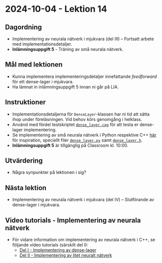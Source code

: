 # 2024-10-04 - Lektion 14

## Dagordning
* Implementering av neurala nätverk i mjukvara (del III) – Fortsatt arbete med implementationsdetaljer.
* **Inlämningsuppgift 5** - Träning av små neurala nätverk.

## Mål med lektionen
* Kunna implementera implementeringsdetaljer innefattande *feedforward* för ett dense-lager i mjukvara.
* Ha lämnat in inlämningsuppgift 5 innan ni går på LIA.

## Instruktioner
* Implementationsdetaljerna för `DenseLayer`-klassen har ni tid att sätta ihop under föreläsningen. Vid behov körs genomgång i helklass.  
* Använd med fördel testskriptet [`dense_layer.cpp`](../2024-10-02/dense_layer_test.cpp) för att testa er dense-lager implementering.
* Se implementering av små neurala nätverk i Python respektive C++ [här](../../code/neural_network/) för inspiration, speciellt filer [`dense_layer.py`](../../code/neural_network/python/dense_layer.py) samt [`dense_layer.h`](../../code/neural_network/cpp/general/include/dense_layer.h).
* **Inlämningsuppgift 5** är tillgänglig på Classroom kl. 10:00.

## Utvärdering
* Några synpunkter på lektionen i sig?

## Nästa lektion
* Implementering av neurala nätverk i mjukvara (del IV) – Slutförande av dense-lager i mjukvara.

## Video tutorials - Implementering av neurala nätverk
* För vidare information om implementering av neurala nätverk i C++, se följande video tutorials (särskilt del I):
    * [Del I - Implementering av dense-lager](https://www.youtube.com/watch?v=HmX4KJlK8b8)
    * [Del II - Implementering av litet neuralt nätverk](https://www.youtube.com/watch?v=F424l8VR4ks)